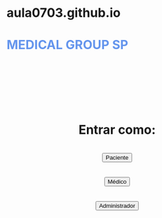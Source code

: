 # aula0703.github.io

<html>
   <body>
    <h1 style="color: cornflowerblue;">MEDICAL GROUP SP</h1>
    <br>
    <br>
    <br>
    <br>
    <br>
    <br>
    
    

   <center><h1>Entrar como:</h1></center> 
<br>

  <center><button>Paciente</button></center> 
  <br>
  <br>
 
 <center><button>Médico</button></center> 
 <br>
 <br>
 <center><button>Administrador</button></center> 
</html>
